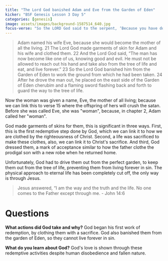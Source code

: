 ```yaml
---
title: "The Lord God banished Adam and Eve from the Garden of Eden"
kicker: "BSF Genesis Lesson 3 Day 5"
categories: [genesis]
image: assets/images/background-1587514_640.jpg
focus-verse: "So the LORD God said to the serpent, ‘Because you have done this ... I will put enmity between you and the woman, and between your offspring and hers; he will crush your head, and you will strike his heel.’ – Genesis 3:14-15"
---
```


> Adam named his wife Eve, because she would become the mother of all the living.
> 21 The Lord God made garments of skin for Adam and his wife and clothed them. 22 And the Lord God said, “The man has now become like one of us, knowing good and evil. He must not be allowed to reach out his hand and take also from the tree of life and eat, and live forever.” 23 So the Lord God banished him from the Garden of Eden to work the ground from which he had been taken. 24 After he drove the man out, he placed on the east side of the Garden of Eden cherubim and a flaming sword flashing back and forth to guard the way to the tree of life.

Now the woman was given a name, Eve, the mother of all living; because we can link this to verse 15 where the offspring of hers will crush the satan. Before she was called Eve, she was "woman", because, in chapter 2, Adam called her "woman".

God made garments of skins for them, this is significant in three ways. First, this is the first redemptive step done by God, which we can link it to how we are clothed by the righteousness of Christ. Second, a life was sacrificed to make these clothes, also, we can link it to Christ's sacrifice. And third, God dressed them, a mark of acceptance similar to how the father clothe the prodigal son with a new robe when he returned home.

Unfortunately, God had to drive them out from the perfect garden, to keep them out from the tree of life, preventing them from living forever in sin. The physical approach to eternal life has been completely cut off, the only way is through Jesus.

> Jesus answered, “I am the way and the truth and the life. No one comes to the Father except through me. - John 14:6

# Questions

**What actions did God take and why?** God began his first work of redemption, by clothing them with a sacrifice. God also banished them from the garden of Eden, so they cannot live forever in sin.

**What do you learn about God?** God's love is shown through these redemptive activities despite human disobedience and fallen nature.
